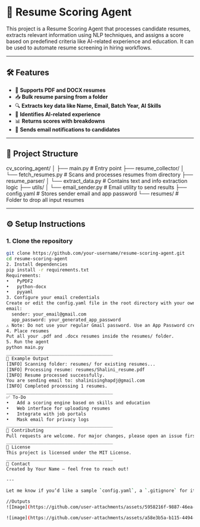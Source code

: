 # 🤖 Resume Scoring Agent

This project is a Resume Scoring Agent that processes candidate resumes, extracts relevant information using NLP techniques, and assigns a score based on predefined criteria like AI-related experience and education. It can be used to automate resume screening in hiring workflows.

---

## 🛠 Features

- 📄 **Supports PDF and DOCX resumes**
- 📥 **Bulk resume parsing from a folder**
- 🔍 **Extracts key data like Name, Email, Batch Year, AI Skills**
- 🧠 **Identifies AI-related experience**
- 📊 **Returns scores with breakdowns**
- 📧 **Sends email notifications to candidates**

---

## 📂 Project Structure

cv_scoring_agent/ │ ├── main.py # Entry point ├── resume_collector/ │ └── fetch_resumes.py # Scans and processes resumes from directory ├── resume_parser/ │ └── extract_data.py # Contains text and info extraction logic ├── utils/ │ └── email_sender.py # Email utility to send results ├── config.yaml # Stores sender email and app password └── resumes/ # Folder to drop all input resumes

---

## ⚙️ Setup Instructions

### 1. Clone the repository
```bash
git clone https://github.com/your-username/resume-scoring-agent.git
cd resume-scoring-agent
2. Install dependencies
pip install -r requirements.txt
Requirements:
•	PyPDF2
•	python-docx
•	pyyaml
3. Configure your email credentials
Create or edit the config.yaml file in the root directory with your own Gmail address and App Password like so:
email:
  sender: your_email@gmail.com
  app_password: your_generated_app_password
⚠️ Note: Do not use your regular Gmail password. Use an App Password created from your Google Account.
4. Place resumes
Put all your .pdf and .docx resumes inside the resumes/ folder.
5. Run the agent
python main.py
________________________________________
🧠 Example Output
[INFO] Scanning folder: resumes/ for existing resumes...
[INFO] Processing resume: resumes/Shalini_resume.pdf
[INFO] Resume processed successfully.
You are sending email to: shalinisinghapdj@gmail.com
[INFO] Completed processing 1 resumes.
________________________________________
✅ To-Do
•	Add a scoring engine based on skills and education
•	Web interface for uploading resumes
•	Integrate with job portals
•	Mask email for privacy logs
________________________________________
🙌 Contributing
Pull requests are welcome. For major changes, please open an issue first to discuss what you would like to change or improve.
________________________________________
📝 License
This project is licensed under the MIT License.
________________________________________
📧 Contact
Created by Your Name – feel free to reach out!

---

Let me know if you’d like a sample `config.yaml`, a `.gitignore` for it, or want to convert it into a website-friendly `README` with visuals.

//Outputs
![Image](https://github.com/user-attachments/assets/5958216f-9887-46ea-b680-f0ccda974140)

![image](https://github.com/user-attachments/assets/a58e3b5a-b115-4494-a700-784616f22329)

